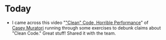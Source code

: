 # Today

* I came across this video "["Clean" Code, Horrible Performance](https://www.youtube.com/watch?v=tD5NrevFtbU)" of [Casey Muratori](https://substack.com/@cmuratori) running through some exercises to debunk claims about "Clean Code." Great stuff! Shared it with the team.
